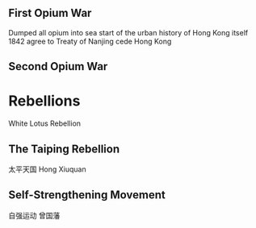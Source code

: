 ## First Opium War
Dumped all opium into sea
start of the urban history of Hong Kong itself
1842 agree to Treaty of Nanjing
cede Hong Kong
## Second Opium War

# Rebellions
White Lotus Rebellion
## The Taiping Rebellion
太平天国
Hong Xiuquan
## Self-Strengthening Movement
自强运动
曾国藩

